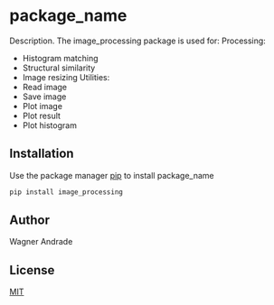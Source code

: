 # package_name

Description. 
The image_processing package is used for:
Processing:
- Histogram matching
- Structural similarity
- Image resizing
Utilities:
- Read image
- Save image
- Plot image
- Plot result
- Plot histogram

## Installation

Use the package manager [pip](https://pip.pypa.io/en/stable/) to install package_name

```bash
pip install image_processing
```

## Author
Wagner Andrade

## License
[MIT](https://choosealicense.com/licenses/mit/)